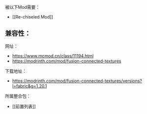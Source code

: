 被以下Mod需要：
- [[Re-chiseled Mod]]

兼容性：
- 

网址：
- https://www.mcmod.cn/class/11194.html
- https://modrinth.com/mod/fusion-connected-textures

下载地址：
- https://modrinth.com/mod/fusion-connected-textures/versions?l=fabric&g=1.20.1

所属整合包：
- [[前置列表]]